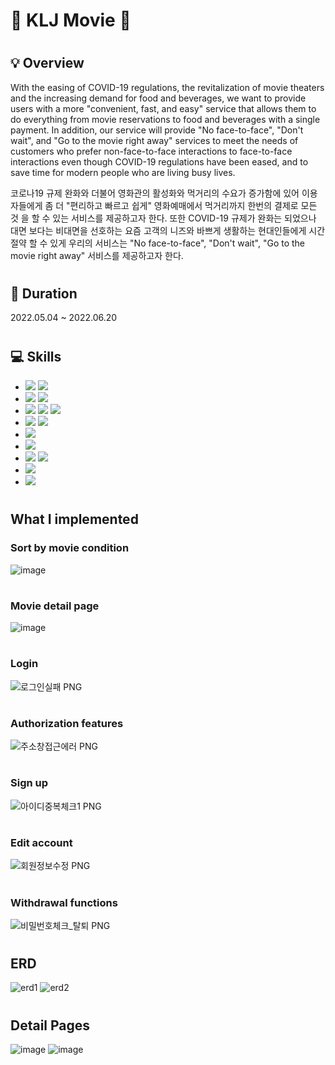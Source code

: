  # :movie_camera: KLJ Movie :movie_camera:
# <h2> :bulb: Overview</h2>

With the easing of COVID-19 regulations, the revitalization of movie theaters and the increasing demand for food and beverages, we want to provide users with a more "convenient, fast, and easy" service that allows them to do everything from movie reservations to food and beverages with a single payment. In addition, our service will provide "No face-to-face", "Don't wait", and "Go to the movie right away" services to meet the needs of customers who prefer non-face-to-face interactions to face-to-face interactions even though COVID-19 regulations have been eased, and to save time for modern people who are living busy lives.

코로나19 규제 완화와 더불어 영화관의 활성화와 먹거리의 수요가 증가함에 있어 이용자들에게 좀 더 "편리하고 빠르고 쉽게" 영화예매에서 먹거리까지 한번의 결제로 모든 것 을 할 수 있는 서비스를 제공하고자 한다. 또한 COVID-19 규제가 완화는 되었으나 대면 보다는 비대면을 선호하는 요즘 고객의 니즈와 바쁘게 생활하는 현대인들에게 시간 절약 할 수 있게 우리의 서비스는 "No face-to-face", "Don't wait", "Go to the movie right away" 서비스를 제공하고자 한다.

# <h2> :calendar: Duration</h2>
2022.05.04 ~ 2022.06.20

# <h2> :computer: Skills</h2>
<ul>
  <li><img src="https://img.shields.io/badge/Java-007396?style=flat-square&logo=Java&logoColor=white"/> <img src="https://img.shields.io/badge/Spring Boot-6DB33F?style=flat-square&logo=Spring Boot&logoColor=white"/></li>
  <li><img src="https://img.shields.io/badge/JavaScript-F7DF1E?style=flat-square&logo=JavaScript&logoColor=white"/> <img src="https://img.shields.io/badge/jQuery-0769AD?style=flat-square&logo=JQuery&logoColor=white"/></li>
  <li><img src="https://img.shields.io/badge/HTML5-E34F26?style=flat-square&logo=HTML5&logoColor=white"/> <img src="https://img.shields.io/badge/CSS3-1572B6?style=flat-square&logo=CSS3&logoColor=white"/> <img src="https://img.shields.io/badge/Bootstrap-7952B3?style=flat-square&logo=Bootstrap&logoColor=white"/></li>
  <li><img src="https://img.shields.io/badge/Apache Tomcat-F8DC75?style=flat-square&logo=Apache Tomcat&logoColor=white"/> <img src="https://img.shields.io/badge/Oracle-F80000?style=flat-square&logo=Oracle&logoColor=white"/></li>
  <li><img src="https://img.shields.io/badge/JUnit5-25A162?style=flat-square&logo=JUnit5&logoColor=white"/></li>
  <li><img src="https://img.shields.io/badge/Eclipse IDE-2C2255?style=flat-square&logo=Eclipse IDE&logoColor=white"/></li>
  <li><img src="https://img.shields.io/badge/Git-F05032?style=flat-square&logo=Git&logoColor=white"/> <img src="https://img.shields.io/badge/GitHub-181717?style=flat-square&logo=GitHub&logoColor=white"/></li>
  <li><img src="https://img.shields.io/badge/Sourcetree-0052CC?style=flat-square&logo=Sourcetree&logoColor=white"/></li>
  <li><img src="https://img.shields.io/badge/Notion-000000?style=flat-square&logo=Notion&logoColor=white"/></li>
</ul>

# <h2> What I implemented </h2>

<h3>Sort by movie condition</h3>

![image](https://user-images.githubusercontent.com/88241376/229090160-391728d6-92f7-4aa8-ae71-94a3f6b800eb.png)
# <h3>Movie detail page</h3><p>
![image](https://user-images.githubusercontent.com/88241376/229090298-6a8803a7-e842-4ab9-bb9b-7cdb6d2698d1.png) <p>
# <h3>Login</h3><p>
![로그인실패 PNG](https://github.com/yuhyunjeong/cinemaProject/assets/88241376/74348571-8397-4a8a-8cf1-3a5472421fbb) <p>
# <h3>Authorization features</h3><p>
![주소창접근에러 PNG](https://github.com/yuhyunjeong/cinemaProject/assets/88241376/a2d0a5d1-c4f1-4c42-865a-17c6fb6366a8) <p>
# <h3>Sign up</h3><p>
![아이디중복체크1 PNG](https://github.com/yuhyunjeong/cinemaProject/assets/88241376/7cc07b07-11f1-46f2-8ca0-b2c2b17b4414) <p>
# <h3>Edit account</h3><p>
![회원정보수정 PNG](https://github.com/yuhyunjeong/cinemaProject/assets/88241376/612e24ff-5fd3-4558-a0e6-9368ea1b7ee0) <p>
# <h3>Withdrawal functions</h3><p>
![비밀번호체크_탈퇴 PNG](https://github.com/yuhyunjeong/cinemaProject/assets/88241376/2e75a7a2-d498-474d-8f6c-22fe87d56a7f) <p>

# <h2> ERD </h2>
![erd1](https://user-images.githubusercontent.com/88241376/175466836-5b9a4541-495f-4628-a51a-ee87ba5df71c.png)
![erd2](https://user-images.githubusercontent.com/88241376/175466857-06becc0d-998b-464f-bf9c-f11fff09867d.png)

# <h2> Detail Pages </h2>
![image](https://user-images.githubusercontent.com/88241376/229090160-391728d6-92f7-4aa8-ae71-94a3f6b800eb.png)
![image](https://user-images.githubusercontent.com/88241376/229090298-6a8803a7-e842-4ab9-bb9b-7cdb6d2698d1.png)
